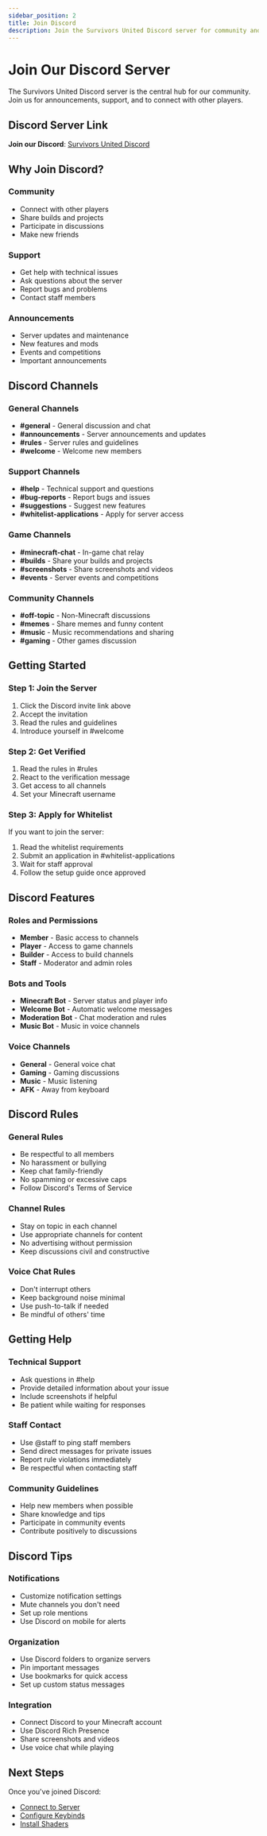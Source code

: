```yaml
---
sidebar_position: 2
title: Join Discord
description: Join the Survivors United Discord server for community and support
---
```


# Join Our Discord Server

The Survivors United Discord server is the central hub for our community. Join us for announcements, support, and to connect with other players.

## Discord Server Link

**Join our Discord**: [Survivors United Discord](https://discord.gg/NAaPWfSu)

## Why Join Discord?

### Community
- Connect with other players
- Share builds and projects
- Participate in discussions
- Make new friends

### Support
- Get help with technical issues
- Ask questions about the server
- Report bugs and problems
- Contact staff members

### Announcements
- Server updates and maintenance
- New features and mods
- Events and competitions
- Important announcements

## Discord Channels

### General Channels
- **#general** - General discussion and chat
- **#announcements** - Server announcements and updates
- **#rules** - Server rules and guidelines
- **#welcome** - Welcome new members

### Support Channels
- **#help** - Technical support and questions
- **#bug-reports** - Report bugs and issues
- **#suggestions** - Suggest new features
- **#whitelist-applications** - Apply for server access

### Game Channels
- **#minecraft-chat** - In-game chat relay
- **#builds** - Share your builds and projects
- **#screenshots** - Share screenshots and videos
- **#events** - Server events and competitions

### Community Channels
- **#off-topic** - Non-Minecraft discussions
- **#memes** - Share memes and funny content
- **#music** - Music recommendations and sharing
- **#gaming** - Other games discussion

## Getting Started

### Step 1: Join the Server
1. Click the Discord invite link above
2. Accept the invitation
3. Read the rules and guidelines
4. Introduce yourself in #welcome

### Step 2: Get Verified
1. Read the rules in #rules
2. React to the verification message
3. Get access to all channels
4. Set your Minecraft username

### Step 3: Apply for Whitelist
If you want to join the server:
1. Read the whitelist requirements
2. Submit an application in #whitelist-applications
3. Wait for staff approval
4. Follow the setup guide once approved

## Discord Features

### Roles and Permissions
- **Member** - Basic access to channels
- **Player** - Access to game channels
- **Builder** - Access to build channels
- **Staff** - Moderator and admin roles

### Bots and Tools
- **Minecraft Bot** - Server status and player info
- **Welcome Bot** - Automatic welcome messages
- **Moderation Bot** - Chat moderation and rules
- **Music Bot** - Music in voice channels

### Voice Channels
- **General** - General voice chat
- **Gaming** - Gaming discussions
- **Music** - Music listening
- **AFK** - Away from keyboard

## Discord Rules

### General Rules
- Be respectful to all members
- No harassment or bullying
- Keep chat family-friendly
- No spamming or excessive caps
- Follow Discord's Terms of Service

### Channel Rules
- Stay on topic in each channel
- Use appropriate channels for content
- No advertising without permission
- Keep discussions civil and constructive

### Voice Chat Rules
- Don't interrupt others
- Keep background noise minimal
- Use push-to-talk if needed
- Be mindful of others' time

## Getting Help

### Technical Support
- Ask questions in #help
- Provide detailed information about your issue
- Include screenshots if helpful
- Be patient while waiting for responses

### Staff Contact
- Use @staff to ping staff members
- Send direct messages for private issues
- Report rule violations immediately
- Be respectful when contacting staff

### Community Guidelines
- Help new members when possible
- Share knowledge and tips
- Participate in community events
- Contribute positively to discussions

## Discord Tips

### Notifications
- Customize notification settings
- Mute channels you don't need
- Set up role mentions
- Use Discord on mobile for alerts

### Organization
- Use Discord folders to organize servers
- Pin important messages
- Use bookmarks for quick access
- Set up custom status messages

### Integration
- Connect Discord to your Minecraft account
- Use Discord Rich Presence
- Share screenshots and videos
- Use voice chat while playing

## Next Steps

Once you've joined Discord:
- [Connect to Server](/docs/minecraft/server/connection)
- [Configure Keybinds](/docs/minecraft/configuration/keybinds)
- [Install Shaders](/docs/minecraft/configuration/shaders) 